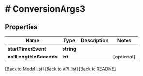 # # ConversionArgs3

## Properties

Name | Type | Description | Notes
------------ | ------------- | ------------- | -------------
**startTimerEvent** | **string** |  |
**callLengthInSeconds** | **int** |  | [optional]

[[Back to Model list]](../../README.md#models) [[Back to API list]](../../README.md#endpoints) [[Back to README]](../../README.md)
